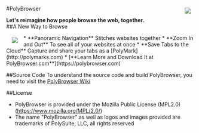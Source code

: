 #<a href="https://polybrowser.com"><img src="http://polybrowser.com/wp-content/uploads/2014/02/Lens-Logo-106.png" align="right" hspace="10" vspace="6"></a>PolyBrowser


**Let's reimagine how people browse the web, together.**
</br>
##A New Way to Browse

<img src="https://polybrowser.com/wp-content/uploads/2014/10/Slide-final4.gif" align="left" hspace="15" vspace="6">
* **Panoramic Navigation** Stitches websites together
* **Zoom In and Out** To see all of your websites at once
* **Save Tabs to the Cloud** Capture and share your tabs as a [PolyMark](http://polymarks.com)
* [**Learn More and Download It at PolyBrowser.com**](https://polybrowser.com)

##Source Code
To understand the source code and build PolyBrowser, you need to visit the [PolyBrowser Wiki](https://github.com/PolySuite/PolyBrowser/wiki)

##License
* PolyBrowser is provided under the Mozilla Public License (MPL2.0) (https://www.mozilla.org/MPL/2.0/)
* The name "PolyBrowser" as well as logos and images provided are trademarks of PolySuite, LLC, all rights reserved
